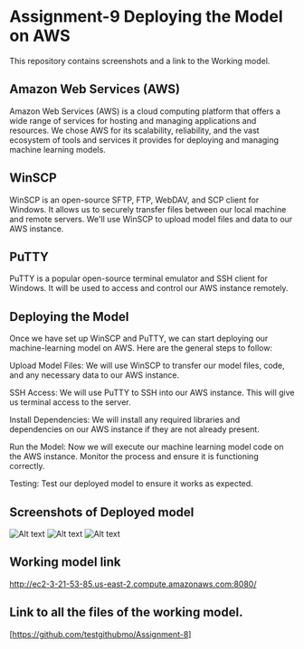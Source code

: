 # Assignment-9 Deploying the Model on AWS
This repository contains screenshots and a link to the Working model.

## Amazon Web Services (AWS)
Amazon Web Services (AWS) is a cloud computing platform that offers a wide range of services for hosting and managing applications and resources. We chose AWS for its scalability, reliability, and the vast ecosystem of tools and services it provides for deploying and managing machine learning models.

## WinSCP
WinSCP is an open-source SFTP, FTP, WebDAV, and SCP client for Windows. It allows us to securely transfer files between our local machine and remote servers. We'll use WinSCP to upload model files and data to our AWS instance.

## PuTTY
PuTTY is a popular open-source terminal emulator and SSH client for Windows. It will be used to access and control our AWS instance remotely.

## Deploying the Model
Once we have set up WinSCP and PuTTY, we can start deploying our machine-learning model on AWS. Here are the general steps to follow:

Upload Model Files: We will use WinSCP to transfer our model files, code, and any necessary data to our AWS instance.

SSH Access: We will use PuTTY to SSH into our AWS instance. This will give us terminal access to the server.

Install Dependencies: We will install any required libraries and dependencies on our AWS instance if they are not already present.

Run the Model: Now we will execute our machine learning model code on the AWS instance. Monitor the process and ensure it is functioning correctly.

Testing: Test our deployed model to ensure it works as expected.

## Screenshots of Deployed model
![Alt text](image-2.png)
![Alt text](image-3.png)
![Alt text](image-4.png)


## Working model link
http://ec2-3-21-53-85.us-east-2.compute.amazonaws.com:8080/


## Link to all the files of the working model.
[https://github.com/testgithubmo/Assignment-8]
